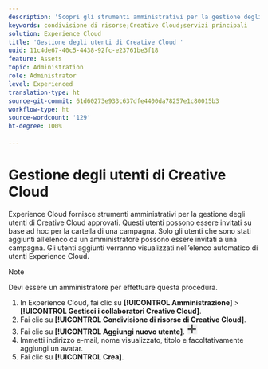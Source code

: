 ```yaml
---
description: 'Scopri gli strumenti amministrativi per la gestione degli utenti approvati di Creative Cloud in Experience Cloud. '
keywords: condivisione di risorse;Creative Cloud;servizi principali
solution: Experience Cloud
title: 'Gestione degli utenti di Creative Cloud '
uuid: 11c4de67-40c5-4438-92fc-e23761be3f18
feature: Assets
topic: Administration
role: Administrator
level: Experienced
translation-type: ht
source-git-commit: 61d60273e933c637dfe4400da78257e1c80015b3
workflow-type: ht
source-wordcount: '129'
ht-degree: 100%

---
```



# Gestione degli utenti di Creative Cloud

Experience Cloud fornisce strumenti amministrativi per la gestione degli utenti di Creative Cloud approvati. Questi utenti possono essere invitati su base ad hoc per la cartella di una campagna. Solo gli utenti che sono stati aggiunti all’elenco da un amministratore possono essere invitati a una campagna. Gli utenti aggiunti verranno visualizzati nell’elenco automatico di utenti Experience Cloud.

>[!NOTE]
>
>Devi essere un amministratore per effettuare questa procedura.

1. In Experience Cloud, fai clic su **[!UICONTROL Amministrazione]** > **[!UICONTROL Gestisci i collaboratori Creative Cloud]**.
1. Fai clic su **[!UICONTROL Condivisione di risorse di Creative Cloud]**.
1. Fai clic su **[!UICONTROL Aggiungi nuovo utente]**.  ![](assets/mac_add_icon.png)
1. Immetti indirizzo e-mail, nome visualizzato, titolo e facoltativamente aggiungi un avatar.
1. Fai clic su **[!UICONTROL Crea]**.
